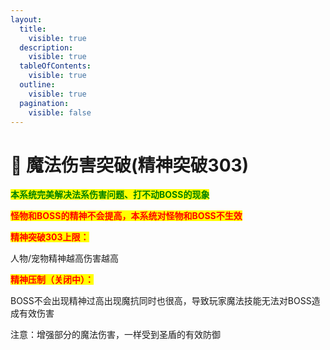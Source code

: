 ```yaml
---
layout:
  title:
    visible: true
  description:
    visible: true
  tableOfContents:
    visible: true
  outline:
    visible: true
  pagination:
    visible: false
---
```


# 🚩 魔法伤害突破(精神突破303)

<mark style="color:green;">**本系统完美解决法系伤害问题、打不动BOSS的现象**</mark>

<mark style="color:red;">**怪物和BOSS的精神不会提高，本系统对怪物和BOSS不生效**</mark>

<mark style="color:red;">**精神突破303上限：**</mark>

人物/宠物精神越高伤害越高

<mark style="color:red;">**精神压制（关闭中）：**</mark>

BOSS不会出现精神过高出现魔抗同时也很高，导致玩家魔法技能无法对BOSS造成有效伤害

注意：增强部分的魔法伤害，一样受到圣盾的有效防御
